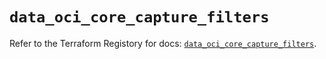 # `data_oci_core_capture_filters`

Refer to the Terraform Registory for docs: [`data_oci_core_capture_filters`](https://registry.terraform.io/providers/oracle/oci/6.18.0/docs/data-sources/core_capture_filters).
